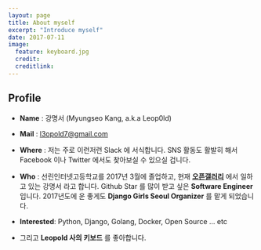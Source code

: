 ```yaml
---
layout: page
title: About myself
excerpt: "Introduce myself"
date: 2017-07-11
image:
  feature: keyboard.jpg
  credit:
  creditlink:
---
```


## Profile
- **Name** : 강명서 (Myungseo Kang, a.k.a Leop0ld)

- **Mail** : <a href="mailto:l3opold7@gmail.com">l3opold7@gmail.com</a>

- **Where**
: 저는 주로 이런저런 Slack 에 서식합니다. SNS 활동도 활발히 해서 Facebook 이나 Twitter 에서도 찾아보실 수 있으실 겁니다.

- **Who**
: 선린인터넷고등학교를 2017년 3월에 졸업하고, 현재 **[오픈갤러리](http://www.opengallery.co.kr/)** 에서 일하고 있는 강명서 라고 합니다.
Github Star 를 많이 받고 싶은 **Software Engineer** 입니다.
2017년도에 운 좋게도 **Django Girls Seoul Organizer** 를 맡게 되었습니다.

- **Interested**: Python, Django, Golang, Docker, Open Source ... etc

- 그리고 **Leopold 사의 키보드** 를 좋아합니다.
